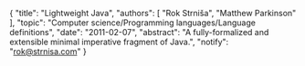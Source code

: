 {
    "title": "Lightweight Java",
    "authors": [
        "Rok Strniša",
        "Matthew Parkinson"
    ],
    "topic": "Computer science/Programming languages/Language definitions",
    "date": "2011-02-07",
    "abstract": "A fully-formalized and extensible minimal imperative fragment of Java.",
    "notify": "rok@strnisa.com"
}